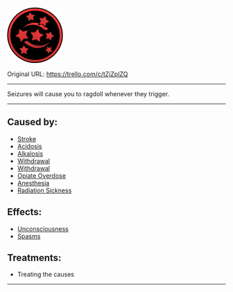 ![tile001(1).png\|200](./Seizure%20-%20Attachments/6718845db30472d958dd7a3f.png)

Original URL: https://trello.com/c/tZjZplZQ

---

Seizures will cause you to ragdoll whenever they trigger.

---

## Caused by:

- [Stroke](Stroke.md)
- [Acidosis](../Blood/Acidosis.md)
- [Alkalosis](../Blood/Alkalosis.md)
- [Withdrawal](Withdrawal.md)
- [Withdrawal](Withdrawal.md)
- [Opiate Overdose](Opiate%20Overdose.md)
- [Anesthesia](../Torso/Anesthesia.md)
- [Radiation Sickness](../Torso/Radiation%20Sickness.md)

## Effects:

- [Unconsciousness](Unconsciousness.md)
- [Spasms](../Symptoms/Spasms.md)

## Treatments:

- Treating the causes

---

